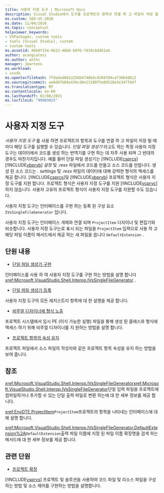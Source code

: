 ```yaml
---
title: 사용자 지정 도구 | Microsoft Docs
description: Visual Studio에서 도구를 프로젝트의 항목과 연결 하 고 파일이 저장 될 때마다 해당 도구를 실행 하는 사용자 지정 도구를 만드는 방법에 대해 알아봅니다.
ms.custom: SEO-VS-2020
ms.date: 11/04/2016
ms.topic: conceptual
helpviewer_keywords:
- VSPackages, custom tools
- tools [Visual Studio], custom
- custom tools
ms.assetid: d669f154-9b23-48b6-b9f6-7419c8dd61a6
author: acangialosi
ms.author: anthc
manager: jmartens
ms.workload:
- vssdk
ms.openlocfilehash: 7fdadad602a256b4740b4c4204704ca73864d612
ms.sourcegitcommit: ae6d47b09a439cd0e13180f5e89510e3e347fd47
ms.translationtype: MT
ms.contentlocale: ko-KR
ms.lasthandoff: 02/08/2021
ms.locfileid: "99903025"
---
```

# <a name="custom-tools"></a>사용자 지정 도구
*사용자 지정 도구* 를 사용 하면 프로젝트의 항목과 도구를 연결 하 고 파일이 저장 될 때마다 해당 도구를 실행할 수 있습니다. *단일 파일 생성기* 라고도 하는 특정 사용자 지정 도구는 데이터에서 코드를 생성 하는 번역기를 구현 하는 데 자주 사용 되며 그 반대의 경우도 마찬가지입니다. 예를 들어 단일 파일 생성기는 [!INCLUDE[csprcs](../../data-tools/includes/csprcs_md.md)] [!INCLUDE[vbprvb](../../code-quality/includes/vbprvb_md.md)] *설정* 및 *.resx* 파일에서 코드를 만들고 소스 코드를 만듭니다. 생성 된 소스 코드는 *. settings* 및 *.resx* 파일의 데이터에 대해 강력한 형식의 액세스를 제공 합니다. [!INCLUDE[csprcs](../../data-tools/includes/csprcs_md.md)]및 [!INCLUDE[vbprvb](../../code-quality/includes/vbprvb_md.md)] 프로젝트 형식은 사용자 지정 도구를 지원 합니다. 프로젝트 형식은 사용자 지정 도구를 지원 [!INCLUDE[vcprvc](../../code-quality/includes/vcprvc_md.md)] 하지 않습니다. 사용자 고유의 프로젝트 형식이 사용자 지정 도구를 지원할 수도 있습니다.

 사용자 지정 도구는 인터페이스를 구현 하는 등록 된 구성 요소 `IVsSingleFileGenerator` 입니다.

 사용자 지정 도구는 인터페이스 개체와 연결 되며 `ProjectItem` 디자이너 및 편집기와 비슷합니다. 사용자 지정 도구는로 표시 되는 파일을 `ProjectItem` 입력으로 사용 하 고 해당 파일 이름이 메서드에서 제공 하는 새 파일을 씁니다 `DefaultExtension` .

## <a name="in-this-section"></a>단원 내용
- [단일 파일 생성기 구현](../../extensibility/internals/implementing-single-file-generators.md)

 인터페이스를 사용 하 여 사용자 지정 도구를 구현 하는 방법을 설명 합니다 <xref:Microsoft.VisualStudio.Shell.Interop.IVsSingleFileGenerator> .

- [단일 파일 생성기 등록](../../extensibility/internals/registering-single-file-generators.md)

 사용자 지정 도구의 모든 레지스트리 항목에 대 한 설명을 제공 합니다.

- [비주얼 디자이너에 형식 노출](../../extensibility/internals/exposing-types-to-visual-designers.md)

 프로젝트 시스템에서 임시 PE (이식 가능한 실행) 파일을 통해 생성 된 클래스와 형식에 액세스 하기 위해 비주얼 디자이너를 지 원하는 방법을 설명 합니다.

- [프로젝트 항목의 속성 유지](../../extensibility/persisting-the-property-of-a-project-item.md)

 프로젝트 파일에서 소스 파일의 작성자와 같은 프로젝트 항목 속성을 유지 하는 방법을 보여 줍니다.

## <a name="reference"></a>참조
 <xref:Microsoft.VisualStudio.Shell.Interop.IVsSingleFileGenerator><xref:Microsoft.VisualStudio.Shell.Interop.IVsSingleFileGenerator>단일 입력 파일을 프로젝트에 컴파일하거나 추가할 수 있는 단일 출력 파일로 변환 하는에 대 한 세부 정보를 제공 합니다.

 <xref:EnvDTE.ProjectItem>`ProjectItem`프로젝트의 항목을 나타내는 인터페이스에 대해 설명 합니다.

 <xref:Microsoft.VisualStudio.Shell.Interop.IVsSingleFileGenerator.DefaultExtension%2A>`DefaultExtension`출력 파일 이름에 지정 된 파일 이름 확장명을 검색 하는 메서드에 대 한 세부 정보를 제공 합니다.

## <a name="related-sections"></a>관련 단원
- [프로젝트 확장](../../extensibility/extending-projects.md)

 [!INCLUDE[vsprvs](../../code-quality/includes/vsprvs_md.md)] 프로젝트 및 솔루션을 사용하여 코드 파일 및 리소스 파일을 구성하는 방법 및 소스 제어를 구현하는 방법을 설명합니다.
